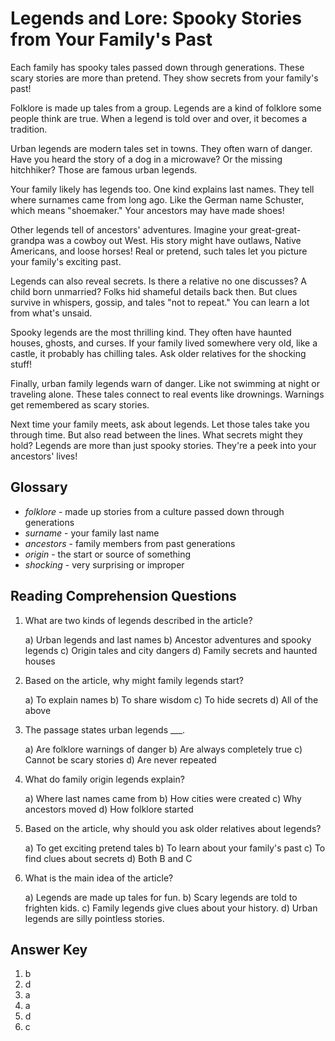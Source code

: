 # Legends and Lore: Spooky Stories from Your Family's Past

Each family has spooky tales passed down through generations. These scary stories are more than pretend. They show secrets from your family's past!

Folklore is made up tales from a group. Legends are a kind of folklore some people think are true. When a legend is told over and over, it becomes a tradition.

Urban legends are modern tales set in towns. They often warn of danger. Have you heard the story of a dog in a microwave? Or the missing hitchhiker? Those are famous urban legends.

Your family likely has legends too. One kind explains last names. They tell where surnames came from long ago. Like the German name Schuster, which means "shoemaker." Your ancestors may have made shoes!

Other legends tell of ancestors' adventures. Imagine your great-great-grandpa was a cowboy out West. His story might have outlaws, Native Americans, and loose horses! Real or pretend, such tales let you picture your family's exciting past.

Legends can also reveal secrets. Is there a relative no one discusses? A child born unmarried? Folks hid shameful details back then. But clues survive in whispers, gossip, and tales "not to repeat." You can learn a lot from what's unsaid.

Spooky legends are the most thrilling kind. They often have haunted houses, ghosts, and curses. If your family lived somewhere very old, like a castle, it probably has chilling tales. Ask older relatives for the shocking stuff!

Finally, urban family legends warn of danger. Like not swimming at night or traveling alone. These tales connect to real events like drownings. Warnings get remembered as scary stories.

Next time your family meets, ask about legends. Let those tales take you through time. But also read between the lines. What secrets might they hold? Legends are more than just spooky stories. They're a peek into your ancestors' lives!

## Glossary

- _folklore_ - made up stories from a culture passed down through generations
- _surname_ - your family last name
- _ancestors_ - family members from past generations
- _origin_ - the start or source of something
- _shocking_ - very surprising or improper

## Reading Comprehension Questions

1. What are two kinds of legends described in the article?

   a) Urban legends and last names
   b) Ancestor adventures and spooky legends
   c) Origin tales and city dangers
   d) Family secrets and haunted houses

2. Based on the article, why might family legends start?

   a) To explain names
   b) To share wisdom
   c) To hide secrets
   d) All of the above

3. The passage states urban legends ___.

   a) Are folklore warnings of danger
   b) Are always completely true
   c) Cannot be scary stories
   d) Are never repeated

4. What do family origin legends explain?

   a) Where last names came from
   b) How cities were created
   c) Why ancestors moved
   d) How folklore started

5. Based on the article, why should you ask older relatives about legends?

   a) To get exciting pretend tales
   b) To learn about your family's past
   c) To find clues about secrets
   d) Both B and C

6. What is the main idea of the article?

   a) Legends are made up tales for fun.
   b) Scary legends are told to frighten kids.
   c) Family legends give clues about your history.
   d) Urban legends are silly pointless stories.

## Answer Key

1. b
2. d
3. a
4. a
5. d
6. c
